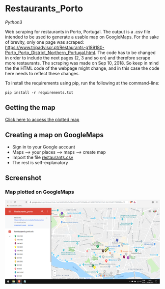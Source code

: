 # Restaurants_Porto
*Python3*

Web scraping for restaurants in Porto, Portugal. The output is a .csv file intended to be used to generate a usable map on GoogleMaps. For the sake of brevity, only one page was scraped: https://www.tripadvisor.pt/Restaurants-g189180-Porto_Porto_District_Northern_Portugal.html.
The code has to be changed in order to include the next pages (2, 3 and so on) and therefore scrape more restaurants.
The scraping was made on Sep 10, 2018. So keep in mind the the HTML code of the webpage might change, and in this case the code here needs to reflect these changes.

To install the requirements using pip, run the following at the command-line:
```
pip install -r requirements.txt
```
## Getting the map
[Click here to access the plotted map](https://drive.google.com/open?id=1sAoTeVtDNRGoZuJNBxYUs1w3FX7VXEat&usp=sharing)

## Creating a map on GoogleMaps
* Sign in to your Google account
* Maps --> your places --> maps --> create map
* Import the file [restaurants.csv](restaurants.csv)
* The rest is self-explanatory
## Screenshot
### Map plotted on GoogleMaps
![map](porto.png)
